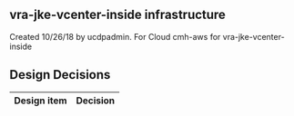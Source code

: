 ## vra-jke-vcenter-inside infrastructure

Created 10/26/18 by ucdpadmin. For Cloud cmh-aws for vra-jke-vcenter-inside


## Design Decisions
| Design item                | Decision|
| :----------------------------------- | :--------------------------------------------------------------------------------|
